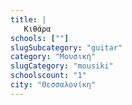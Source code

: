 ```yaml
---
title: |
   Κιθάρα
schools: [""]
slugSubcategory: "guitar"
category: "Μουσική"
slugCategory: "mousiki"
schoolscount: "1"
city: "Θεσσαλονίκη"
---
```


